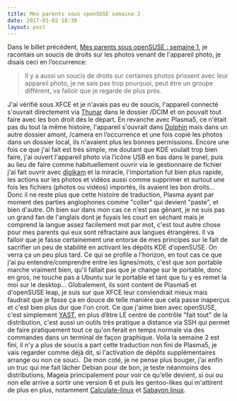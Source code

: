 ```yaml
---
title: Mes parents sous openSUSE semaine 2
date: 2017-01-02 18:38
layout: post
---
```


Dans le billet précédent, [Mes parents sous openSUSE : semaine
1](http://passiongnulinux.tuxfamily.org/2017/01/01/mes-parents-sous-opensuse-semaine-1/),
je racontais un soucis de droits sur les photos venant de l'appareil
photo, je disais ceci en l’occurrence:  

> Il y a aussi un soucis de droits sur certaines photos prissent avec
> leur appareil photo, je ne sais pas trop pourquoi, peut être un groupe
> différent, va falloir que je regarde de plus prés.
> </p>

<!--more-->  
J'ai vérifié sous XFCE et je n'avais pas eu de soucis, l'appareil
connecté s'ouvrait directement via
[Thunar](https://fr.wikipedia.org/wiki/Thunar) dans le dossier /DCIM et
on pouvait tout faire avec les bon droit dés le départ. En revanche avec
Plasma5, ce n'était pas du tout la même histoire, l'appareil s'ouvrait
dans [Dolphin](https://fr.wikipedia.org/wiki/Dolphin_(logiciel)) mais
dans un autre dossier amont, /camera en l’occurrence et une fois copié
les photos dans un dossier local, ils n'avaient plus les bonnes
permissions. Encore une fois ce que j'ai fait est très simple, me
doutant que KDE voulait trop bien faire, j'ai ouvert l'appareil photo
via l’icône USB en bas dans le panel, puis au lieu de faire comme
habituellement ouvrir via le gestionnaire de fichier j'ai fait ouvrir
avec [digikam](https://fr.wikipedia.org/wiki/DigiKam) et la miracle,
l'importation fut bien plus rapide, les actions sur les photos et vidéos
aussi comme supprimer et surtout une fois les fichiers (photos ou
vidéos) importés, ils avaient les bon droits... Donc il ne reste plus
que cette histoire de traduction, Plasma ayant par moment des parties
anglophones comme "coller" qui devient "paste", et bien d'autre. Oh bien
sur dans mon cas ce n'est pas gênant, je ne suis pas un grand fan de
l'anglais dont je fuyais les court en séchant mais je comprend la langue
assez facilement mot par mot, c'est tout autre chose pour mes parents
qui eux sont réfractaire aux langues étrangères. Il va falloir que je
fasse certainement une entorse de mes principes sur le fait de sacrifier
un peu de stabilité en activant les dépôts KDE d'openSUSE. On verra ça
un peu plus tard. Ce qui se profile a l'horizon, en tout cas ce que j'ai
pu entendre/comprendre entre les lignes/mots, c'est que son portable
marche vraiment bien, qu'il fallait pas que je change sur le portable,
donc en gros, ne touche pas a Ubuntu sur le portable et tant que tu y es
remet la moi sur le desktop... Globalement, ils sont content de Plasma5
et d'openSUSE leap, je suis sur que XFCE leur conviendrait mieux mais
faudrait que je fasse ça en douce de telle manière que cela passe
inaperçus et c'est bien plus dur que l'on croit. Ce que j'aime bien avec
openSUSE, c'est simplement
[YAST](https://fr.wikipedia.org/wiki/OpenSUSE#Centre_de_contr.C3.B4le_YaST),
en plus d’être LE centre de contrôle "fait tout" de la distribution,
c'est aussi un outils très pratique a distance via SSH qui permet de
faire pratiquement tout ce qu'on ferait en temps normale via des
commandes dans un terminal de façon graphique. Voila la semaine 2 est
fini, il n'y a plus de soucis a part cette traduction non fini de
Plasma5, je vais regarder comme déjà dit, si l'activation de dépôts
supplémentaires arrange ou non ce souci.  De mon coté, je ne pense plus
bouger, j'ai enfin un truc qui me fait lâcher Debian pour de bon, je
teste néanmoins des distributions, Mageia principalement pour voir ce
qu'elle devient, si oui ou non elle arrive a sortir une version 6 et
puis les gentoo-likes qui m'attirent de plus en plus, notamment
[Calculate-linux](https://fr.wikipedia.org/wiki/Calculate_Linux) et
[Sabayon linux](https://fr.wikipedia.org/wiki/Sabayon_Linux).
